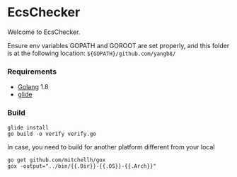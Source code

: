 # EcsChecker

Welcome to EcsChecker.

Ensure env variables GOPATH and GOROOT are set properly, and this folder is at the following location:
`${GOPATH}/github.com/yangb8/`

### Requirements

* [Golang](https://golang.org/dl/) 1.8
* [glide](https://github.com/Masterminds/glide)

### Build

```
glide install
go build -o verify verify.go
```

In case, you need to build for another platform different from your local
```
go get github.com/mitchellh/gox
gox -output="../bin/{{.Dir}}-{{.OS}}-{{.Arch}}"
```
